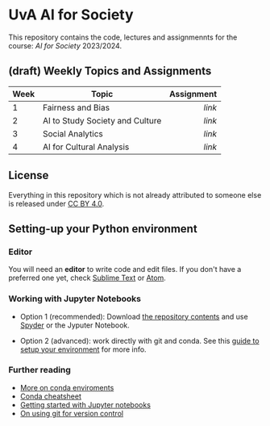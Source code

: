 # UvA AI for Society

This repository contains the code, lectures and assignmennts for the course: *AI for Society* 2023/2024. 

## (draft) Weekly Topics and Assignments

| Week         | Topic           | Assignment  |
| ------------- |-------------| -----:|
| 1      | Fairness and Bias | *link* |
| 2      | AI to Study Society and Culture | *link* |
| 3      | Social Analytics | *link* |
| 4      | AI for Cultural Analysis | *link* |




## License

Everything in this repository which is not already attributed to someone else is released under [CC BY 4.0](https://creativecommons.org/licenses/by/4.0/). 

## Setting-up your Python environment

### Editor

You will need an **editor** to write code and edit files. If you don't have a preferred one yet, check [Sublime Text](https://www.sublimetext.com/) or [Atom](https://atom.io/).

### Working with Jupyter Notebooks

* Option 1 (recommended): Download [the repository contents](https://github.com/Giovanni1085/UvA_AIforSociety) and use [Spyder](https://www.spyder-ide.org) or the Jyputer Notebook.

* Option 2 (advanced): work directly with git and conda. See this [guide to setup your environment](https://github.com/Giovanni1085/UvA_CDH_2020/blob/master/setup.md) for more info.

### Further reading

* [More on conda enviroments](https://docs.conda.io/projects/conda/en/latest/user-guide/tasks/manage-environments.html)
* [Conda cheatsheet](https://docs.conda.io/projects/conda/en/4.6.0/_downloads/52a95608c49671267e40c689e0bc00ca/conda-cheatsheet.pdf)
* [Getting started with Jupyter notebooks](https://medium.com/codingthesmartway-com-blog/getting-started-with-jupyter-notebook-for-python-4e7082bd5d46)
* [On using git for version control](https://alan-turing-institute.github.io/rse-course/html/module04_version_control_with_git/index.html)
